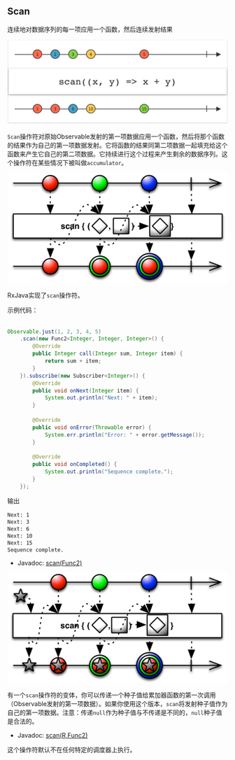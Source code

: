 

## Scan

连续地对数据序列的每一项应用一个函数，然后连续发射结果

![scan](../images/operators/scan.c.png)

`Scan`操作符对原始Observable发射的第一项数据应用一个函数，然后将那个函数的结果作为自己的第一项数据发射。它将函数的结果同第二项数据一起填充给这个函数来产生它自己的第二项数据。它持续进行这个过程来产生剩余的数据序列。这个操作符在某些情况下被叫做`accumulator`。

![scan](../images/operators/scan.png)

RxJava实现了`scan`操作符。

示例代码：

```java

Observable.just(1, 2, 3, 4, 5)
    .scan(new Func2<Integer, Integer, Integer>() {
        @Override
        public Integer call(Integer sum, Integer item) {
            return sum + item;
        }
    }).subscribe(new Subscriber<Integer>() {
        @Override
        public void onNext(Integer item) {
            System.out.println("Next: " + item);
        }

        @Override
        public void onError(Throwable error) {
            System.err.println("Error: " + error.getMessage());
        }

        @Override
        public void onCompleted() {
            System.out.println("Sequence complete.");
        }
    });

```

输出

```
Next: 1
Next: 3
Next: 6
Next: 10
Next: 15
Sequence complete.
```

* Javadoc: [scan(Func2)](http://reactivex.io/RxJava/javadoc/rx/Observable.html#scan(rx.functions.Func2))

![scanSeed](../images/operators/scanSeed.png)

有一个`scan`操作符的变体，你可以传递一个种子值给累加器函数的第一次调用（Observable发射的第一项数据）。如果你使用这个版本，`scan`将发射种子值作为自己的第一项数据。注意：传递`null`作为种子值与不传递是不同的，`null`种子值是合法的。

* Javadoc: [scan(R,Func2)](http://reactivex.io/RxJava/javadoc/rx/Observable.html#scan(R,%20rx.functions.Func2))

这个操作符默认不在任何特定的调度器上执行。
